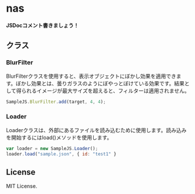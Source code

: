 # nas

__JSDocコメント書きましょう！__

## クラス
### BlurFilter
BlurFilterクラスを使用すると、表示オブジェクトにぼかし効果を適用できます。ぼかし効果とは、曇りガラスのようにぼやっとぼけている効果です。結果として得られるイメージが最大サイズを超えると、フィルターは適用されません。
```js
SampleJS.BlurFilter.add(target, 4, 4);
```

### Loader
Loaderクラスは、外部にあるファイルを読み込むために使用します。読み込みを開始するにはload()メソッドを使用します。
```js
var loader = new SampleJS.Loader();
loader.load("sample.json", { id: "test1" }
```

## License

MIT License.